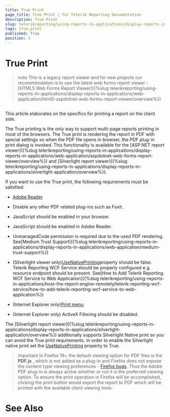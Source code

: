 ```yaml
---
title: True Print
page_title: True Print | for Telerik Reporting Documentation
description: True Print
slug: telerikreporting/using-reports-in-applications/display-reports-in-applications/web-application/aspdotnet-web-forms-report-viewer/true-print
tags: true,print
published: True
position: 3
---
```


# True Print



>note This is a legacy report viewer and for new projects our recommendation is to use the latest web forms report viewer -           [HTML5 Web Forms Report Viewer]({%slug telerikreporting/using-reports-in-applications/display-reports-in-applications/web-application/html5-aspdotnet-web-forms-report-viewer/overview%})


## 

This article elaborates on the specifics for printing a report on the client side.         

The True printing is the only way to support multi-page reports printing in most of the browsers. The True print is rendering the report           in PDF with special settings so when the PDF file opens in browser, the PDF plug-in print dialog is invoked.           This functionality is available for the           [ASP.NET report viewer]({%slug telerikreporting/using-reports-in-applications/display-reports-in-applications/web-application/aspdotnet-web-forms-report-viewer/overview%}) and           [Silverlight report viewer]({%slug telerikreporting/using-reports-in-applications/display-reports-in-applications/silverlight-application/overview%}).         

If you want to use the True print, the following requirements must be satisfied: 

* [Adobe Reader](http://get.adobe.com/reader/)

* Disable any other PDF related plug-ins such as Foxit.

* JavaScript should be enabled in your browser.

* JavaScript should be enabled in Adobe Reader.

* UnmanagedCode permission is required due to the used PDF rendering. See[Medium Trust Support]({%slug telerikreporting/using-reports-in-applications/display-reports-in-applications/web-application/medium-trust-support%})

* (Silverlight viewer only)[UseNativePrinting](/reporting/api/Telerik.ReportViewer.Silverlight.ReportViewer#Telerik_ReportViewer_Silverlight_ReportViewer_UseNativePrinting)property should be false. Telerik Reporting WCF Service should be properly configured e.g. resource endpoint should be present.
            See[How to Add Telerik Reporting WCF Service to Web Application]({%slug telerikreporting/using-reports-in-applications/host-the-report-engine-remotely/telerik-reporting-wcf-service/how-to-add-telerik-reporting-wcf-service-to-web-application%})

* (Internet Explorer only)[Print menu](http://maximumpcguides.com/windows-7/disable-the-print-menu-in-internet-explorer/)

* (Internet Explorer only) ActiveX Filtering should be disabled.

The [Silverlight report viewer]({%slug telerikreporting/using-reports-in-applications/display-reports-in-applications/silverlight-application/overview%}) additionally supports Silverlight Native print so you can           avoid the True print requirements. In order to enable the Silverlight native print set the [UseNativePrinting](/reporting/api/Telerik.ReportViewer.Silverlight.ReportViewer#Telerik_ReportViewer_Silverlight_ReportViewer_UseNativePrinting)           property to True.         

>important In Firefox 19+ the default viewing option for PDF files is the  __PDF.js__ ,             which is not added as a plug-in and Firefox does not expose the content type viewing preferences - [Firefox bugs](https://bugzilla.mozilla.org/show_bug.cgi?id=840439).             Thus the Adobe PDF plug-in is always active whether or not it is the preferred viewing option.             To ensure the print operation in Firefox will be accomplished, clicking the print button would             export the report to PDF which will be printed with the available client viewing tools.           


# See Also

